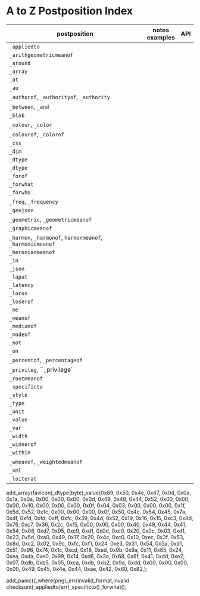 # A to Z Postposition Index

| postposition | notes<br>examples | API |
| --------- | ----- | ----- |
| `_appliedto` | | |
| `_arithgeometricmeanof` | | |
| `_around` | | |
| `_array` | | |
| `_at` | | |
| `_au` | | |
| `_authorof`, `_authorityof`, `_authority` | | |
| `_between`, `_and` | | |
| `_blob` | | |
| `_colour`, `_color` | | |
| `_colourof`, `_colorof` | | |
| `_css` | | |
| `_dim` | | |
| `_dtype` | | |
| `_dtype` | | |
| `_forof` | | |
| `_forwhat` | | |
| `_forwho` | | |
| `_freq`, `_frequency` | | |
| `_geojson` | | |
| `_geometric`, `_geometricmeanof` | | |
| `_graphicmeanof` | | |
| `_harmon`, `_harmonof`, `harmonmeanof`, `_harmonicmeanof` | | |
| `_heronianmeanof` | | |
| `_in` | | |
| `_json` | | |
| `_lapat` | | |
| `_latency` | | |
| `_locus` | | |
| `_loserof` | | |
| `_me` | | |
| `_meanof` | | |
| `_medianof` | | |
| `_modeof` | | |
| `_not` | | |
| `_on` | | |
| `_percentof`, `_percentageof` | | |
| `_privileg`, ``_privilege` | | |
| `_rootmeanof` | | |
| `_specificto` | | |
| `_style` | | |
| `_type` | | |
| `_unit` | | |
| `_value` | | |
| `_var` | | |
| `_width` | | |
| `_winnerof` | | |
| `_within` | | |
| `_wmeanof`, `_weightedmeanof` | | |
| `_xml` | | |
| `_loiterat` | | |



add_array(favicon)_dtype(byte)_value(0x89, 0x50, 0x4e, 0x47, 0x0d, 0x0a, 0x1a, 0x0a, 0x00, 0x00, 0x00, 0x0d, 0x49, 0x48, 0x44, 0x52, 0x00, 0x00, 0x00,
	0x10, 0x00, 0x00, 0x00, 0x0f, 0x04, 0x03, 0x00, 0x00, 0x00, 0x1f, 0x5d, 0x52, 0x1c, 0x00, 0x00, 0x00, 0x0f, 0x50,
	0x4c, 0x54, 0x45, 0x7a, 0xdf, 0xfd, 0xfd, 0xff, 0xfc, 0x39, 0x4d, 0x52, 0x19, 0x16, 0x15, 0xc3, 0x8d, 0x76, 0xc7,
	0x36, 0x2c, 0xf5, 0x00, 0x00, 0x00, 0x40, 0x49, 0x44, 0x41, 0x54, 0x08, 0xd7, 0x95, 0xc9, 0xd1, 0x0d, 0xc0, 0x20,
	0x0c, 0x03, 0xd1, 0x23, 0x5d, 0xa0, 0x49, 0x17, 0x20, 0x4c, 0xc0, 0x10, 0xec, 0x3f, 0x53, 0x8d, 0xc2, 0x02, 0x9c,
	0xfc, 0xf1, 0x24, 0xe3, 0x31, 0x54, 0x3a, 0xd1, 0x51, 0x96, 0x74, 0x1c, 0xcd, 0x18, 0xed, 0x9b, 0x9a, 0x11, 0x85,
	0x24, 0xea, 0xda, 0xe0, 0x99, 0x14, 0xd6, 0x3a, 0x68, 0x6f, 0x41, 0xdd, 0xe2, 0x07, 0xdb, 0xb5, 0x05, 0xca, 0xdb,
	0xb2, 0x9a, 0xdd, 0x00, 0x00, 0x00, 0x00, 0x49, 0x45, 0x4e, 0x44, 0xae, 0x42, 0x60, 0x82,);


add_panic()_where(png)_err(invalid_format,invalid checksum)_appliedto(err)_specificto()_forwhat();